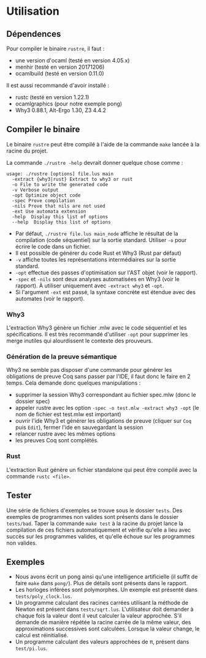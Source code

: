 # Utilisation

## Dépendences

Pour compiler le binaire `rustre`, il faut :
- une version d'ocaml (testé en version 4.05.x)
- menhir (testé en version 20171206)
- ocamlbuild (testé en version 0.11.0)

Il est aussi recommandé d'avoir installé :
- rustc (testé en version 1.22.1)
- ocamlgraphics (pour notre exemple pong)
- Why3 0.88.1, Alt-Ergo 1.30, Z3 4.4.2


## Compiler le binaire

Le binaire `rustre` peut être compilé à l'aide de la commande `make` lancée à la racine du projet.

La commande `./rustre -help` devrait donner quelque chose comme :

```
usage: ./rustre [options] file.lus main
  -extract {why3|rust} Extract to why3 or rust
  -o File to write the generated code
  -v Verbose output
  -opt Optimize object code
  -spec Prove compilation
  -nils Prove that nils are not used
  -ext Use automata extension
  -help  Display this list of options
  --help  Display this list of options
```

- Par défaut, `./rustre file.lus main_node` affiche le résultat de la compilation (code séquentiel)
sur la sortie standard. Utiliser `-o` pour écrire le code dans un fichier.
- Il est possible de générer du code Rust et Why3 (Rust par défaut)
- `-v` affiche toutes les représentations intermédiaires sur la sortie standard.
- `-opt` effectue des passes d'optimisation sur l'AST objet (voir le rapport).
- `-spec` et `-nils` sont deux analyses automatisées en Why3 (voir le rapport). À utiliser uniquement
  avec `-extract why3` et `-opt`.
- Si l'argument `-ext` est passé, la syntaxe concrète est étendue avec des automates (voir le rapport).

### Why3
L'extraction Why3 génère un fichier .mlw avec le code séquentiel et les spécifications. Il est très recommandé d'utiliser `-opt` pour supprimer les merge inutiles qui alourdissent le contexte des prouveurs.

### Génération de la preuve sémantique

Why3 ne semble pas disposer d'une commande pour générer les obligations de preuve Coq sans passer par l'IDE, il faut donc le faire en 2 temps. Cela demande donc quelques manipulations :
* supprimer la session Why3 correspondant au fichier spec.mlw (donc le dossier spec)
* appeler rustre avec les option `-spec -o test.mlw -extract why3 -opt` (le nom de fichier est test.mlw est important)
* ouvrir l'ide Why3 et générer les obligations de preuve (cliquer sur `Coq` puis `Edit`), fermer l'ide en sauvegardant la session
* relancer rustre avec les mêmes options
* les preuves Coq sont complétés.

### Rust
L'extraction Rust génère un fichier standalone qui peut être compilé avec la commande `rustc <file>`.

## Tester

Une série de fichiers d'exemples se trouve sous le dossier `tests`.
Des exemples de programmes non valides sont présents dans le dossier `tests/bad`.
Taper la commande `make test` à la racine du projet lance la compilation de ces fichiers automatiquement et vérifie qu'elle a lieu avec succès sur les programmes valides, et qu'elle échoue sur les programmes non valides.

## Exemples

- Nous avons écrit un pong ainsi qu'une intelligence artificielle (il suffit de faire `make` dans `pong/`). Plus de détails sont présents dans le rapport.
- Les horloges inférées sont polymorphes. Un exemple est présenté dans `tests/poly_clock.lus`.
- Un programme calculant des racines carrées utilisant la méthode de Newton est présent dans `tests/sqrt.lus`. L'utilisateur doit demander à chaque fois la valeur dont il veut calculer la valeur approchée. S'il demande de manière répétée la racine carrée de la même valeur, des approximations successives sont calculées. Lorsque la valeur change, le calcul est réinitialisé.
- Un programme calculant des valeurs approchées de π, présent dans `test/pi.lus`.
